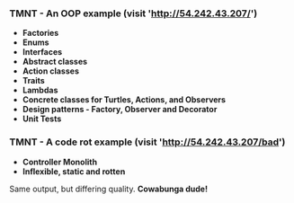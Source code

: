### TMNT - An OOP example (visit 'http://54.242.43.207/')
- **Factories**
- **Enums**
- **Interfaces**
- **Abstract classes**
- **Action classes**
- **Traits**
- **Lambdas**
- **Concrete classes for Turtles, Actions, and Observers**
- **Design patterns - Factory, Observer and Decorator**
- **Unit Tests**

### TMNT - A code rot example (visit 'http://54.242.43.207/bad')

- **Controller Monolith**
- **Inflexible, static and rotten**


Same output, but differing quality. 
**Cowabunga dude!**
